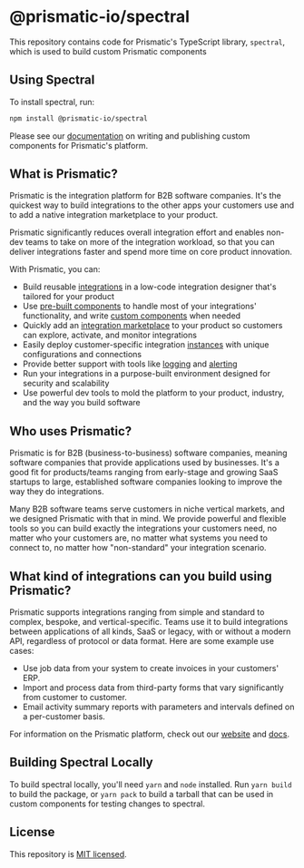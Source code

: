 # @prismatic-io/spectral

This repository contains code for Prismatic's TypeScript library, `spectral`, which is used to build custom Prismatic components

## Using Spectral

To install spectral, run:

```bash
npm install @prismatic-io/spectral
```

Please see our [documentation](https://prismatic.io/docs/custom-components/writing-custom-components) on writing and publishing custom components for Prismatic's platform.

## What is Prismatic?

Prismatic is the integration platform for B2B software companies. It's the quickest way to build integrations to the other apps your customers use and to add a native integration marketplace to your product.

Prismatic significantly reduces overall integration effort and enables non-dev teams to take on more of the integration workload, so that you can deliver integrations faster and spend more time on core product innovation.

With Prismatic, you can:

- Build reusable [integrations](https://prismatic.io/docs/integrations) in a low-code integration designer that's tailored for your product
- Use [pre-built components](https://prismatic.io/docs/components/component-catalog) to handle most of your integrations' functionality, and write [custom components](https://prismatic.io/docs/custom-components/writing-custom-components) when needed
- Quickly add an [integration marketplace](https://prismatic.io/docs/integration-marketplace) to your product so customers can explore, activate, and monitor integrations
- Easily deploy customer-specific integration [instances](https://prismatic.io/docs/instances) with unique configurations and connections
- Provide better support with tools like [logging](https://prismatic.io/docs/logging) and [alerting](https://prismatic.io/docs/monitoring-and-alerting)
- Run your integrations in a purpose-built environment designed for security and scalability
- Use powerful dev tools to mold the platform to your product, industry, and the way you build software

## Who uses Prismatic?

Prismatic is for B2B (business-to-business) software companies, meaning software companies that provide applications used by businesses. It's a good fit for products/teams ranging from early-stage and growing SaaS startups to large, established software companies looking to improve the way they do integrations.

Many B2B software teams serve customers in niche vertical markets, and we designed Prismatic with that in mind. We provide powerful and flexible tools so you can build exactly the integrations your customers need, no matter who your customers are, no matter what systems you need to connect to, no matter how "non-standard" your integration scenario.

## What kind of integrations can you build using Prismatic?

Prismatic supports integrations ranging from simple and standard to complex, bespoke, and vertical-specific.
Teams use it to build integrations between applications of all kinds, SaaS or legacy, with or without a modern API, regardless of protocol or data format.
Here are some example use cases:

- Use job data from your system to create invoices in your customers' ERP.
- Import and process data from third-party forms that vary significantly from customer to customer.
- Email activity summary reports with parameters and intervals defined on a per-customer basis.

For information on the Prismatic platform, check out our [website](https://prismatic.io) and [docs](https://prismatic.io/docs).

## Building Spectral Locally

To build spectral locally, you'll need `yarn` and `node` installed.
Run `yarn build` to build the package, or `yarn pack` to build a tarball that can be used in custom components for testing changes to spectral.

## License

This repository is [MIT licensed](./LICENSE).
